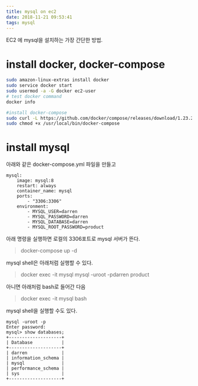 ```yaml
---
title: mysql on ec2
date: 2018-11-21 09:53:41
tags: mysql
---
```


EC2 에 mysql을 설치하는 가장 간단한 방법.

# install docker, docker-compose

```bash
sudo amazon-linux-extras install docker
sudo service docker start
sudo usermod -a -G docker ec2-user
# test docker command
docker info 

#install docker-compose
sudo curl -L https://github.com/docker/compose/releases/download/1.23.2/docker-compose-`uname -s`-`uname -m` -o /usr/local/bin/docker-compose
sudo chmod +x /usr/local/bin/docker-compose

```

# install mysql

아래와 같은 docker-compose.yml 파일을 만들고

```
mysql:
    image: mysql:8
    restart: always
    container_name: mysql
    ports:
        - "3306:3306"
    environment:
        - MYSQL_USER=darren
        - MYSQL_PASSWORD=darren
        - MYSQL_DATABASE=darren
        - MYSQL_ROOT_PASSWORD=product
```
아래 명령을 실행하면 로컬의 3306포트로 mysql 서버가 뜬다.

> docker-compose up -d

mysql shell은 아래처럼 실행할 수 있다. 

> docker exec -it mysql mysql -uroot -pdarren product

아니면 아래처럼 bash로 들어간 다음 

> docker exec -it mysql bash

mysql shell을 실행할 수도 있다.

```
mysql -uroot -p 
Enter password:
mysql> show databases;
+--------------------+
| Database           |
+--------------------+
| darren             |
| information_schema |
| mysql              |
| performance_schema |
| sys                |
+--------------------+
```

